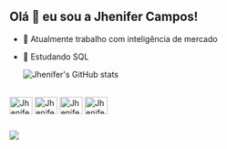 ## Olá 👋 eu sou a Jhenifer Campos!

- 🔭 Atualmente trabalho com inteligência de mercado
- 🌱 Estudando SQL

  ![Jhenifer's GitHub stats](https://github-readme-stats.vercel.app/api?username=jhenifercampos&show_icons=true&theme=dracula)

<div style="display: inline_block"><br>
  <img align="center" alt="Jhenifer-Ai" height="30" width="40" src="https://cdn.jsdelivr.net/gh/devicons/devicon/icons/illustrator/illustrator-plain.svg">
  <img align="center" alt="Jhenifer-Ps" height="30" width="40" src="https://cdn.jsdelivr.net/gh/devicons/devicon/icons/photoshop/photoshop-plain.svg">
  <img align="center" alt="Jhenifer-Figma" height="30" width="40" src="https://cdn.jsdelivr.net/gh/devicons/devicon/icons/figma/figma-original.svg">
  <img align="center" alt="Jhenifer-SF" height="30" width="40" src="https://cdn.jsdelivr.net/gh/devicons/devicon/icons/salesforce/salesforce-original.svg">
</div>
  
  ##
 
<div> 
  <a href="https://www.linkedin.com/in/jheniferscampos" target="_blank"><img src="https://img.shields.io/badge/-LinkedIn-%230077B5?style=for-the-badge&logo=linkedin&logoColor=white" target="_blank"></a> 
  
</div>
